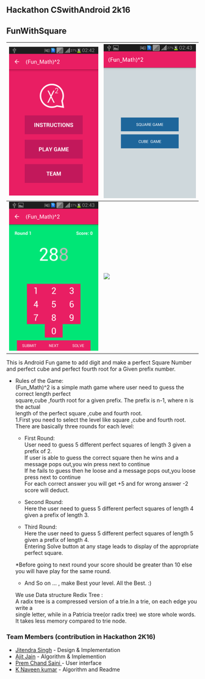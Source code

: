## Hackathon CSwithAndroid 2k16
 
## FunWithSquare

  
| ![](Screenshot_2017-01-14-02-42-59.png) | ![](Screenshot_2017-01-14-02-43-04.png)  |
|-------------------------------------------|--------------------------------------------|
| ![](Screenshot_2017-01-14-02-43-20.png) | ![](Screenshot_2017-01-14-02-42-33.png)  | 
   

This is Android Fun game to add digit and make a perfect Square Number and perfect cube and perfect fourth root  for a  Given prefix number.
 
* Rules of the Game:<br/>
    (Fun_Math)^2 is a simple math game where user need to guess the correct length perfect<br/>
    square,cube ,fourth root for a  given prefix. The prefix is n-1, where n is the actual<br/>
    length of the perfect square ,cube and fourth root.<br/>
    1.First you need to select the level like square ,cube and fourth root.</br>
 There are basically three rounds for each level:<br/>
   * First Round:<br/>
     User need to guess 5 different perfect squares of length 3 given a prefix of 2.<br/>
     If user is able to guess the correct square then he wins and a message pops out,you win press next to continue<br/>
     If he fails to guess then he loose and a message pops out,you loose press next to continue <br/>
     For each correct answer you will get +5 and for wrong answer -2 score will deduct.</br>

  * Second Round:<br/>
    Here the user need to guess 5 different perfect squares of length 4 given a prefix of length 3.<br/>

  * Third Round:<br/>
    Here the user need to guess 5 different perfect squares of length 5 given a prefix of length 4.<br/>
    Entering Solve button at any stage leads to display of the appropriate perfect square.<br/>
    
  *Before going to next round your score should be greater than 10 else you will have play for the same round.
 
  * And So on ...  , make Best your level. All the Best. :)<br/>
 
   We use Data structure Redix Tree :<br/>
     A radix tree is a compressed version of a trie.In a trie, on each edge you write a<br/> 
     single letter, while in a Patricia tree(or radix tree) we store whole words.<br/>
     It takes less memory compared to trie node.
### Team Members (contribution in Hackathon 2K16)

* [Jitendra Singh](https://github.com/jsroyal) - Design & Implementation
* [Ajit Jain](https://github.com/ajit1515ajit) - Algorithm & Implemention
* [Prem Chand Saini ](https://github.com/pcsaini) - User interface 
* [K Naveen kumar](https://github.com/naveen) - Algorithm and Readme    

